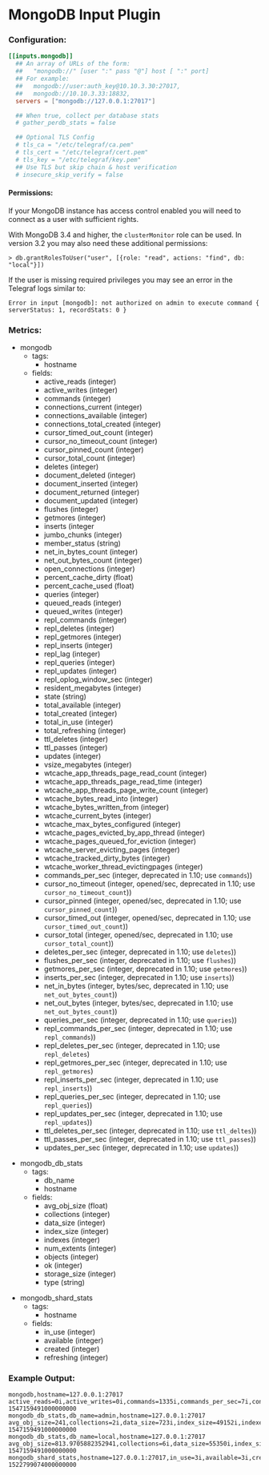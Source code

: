 # MongoDB Input Plugin

### Configuration:

```toml
[[inputs.mongodb]]
  ## An array of URLs of the form:
  ##   "mongodb://" [user ":" pass "@"] host [ ":" port]
  ## For example:
  ##   mongodb://user:auth_key@10.10.3.30:27017,
  ##   mongodb://10.10.3.33:18832,
  servers = ["mongodb://127.0.0.1:27017"]

  ## When true, collect per database stats
  # gather_perdb_stats = false

  ## Optional TLS Config
  # tls_ca = "/etc/telegraf/ca.pem"
  # tls_cert = "/etc/telegraf/cert.pem"
  # tls_key = "/etc/telegraf/key.pem"
  ## Use TLS but skip chain & host verification
  # insecure_skip_verify = false
```

#### Permissions:

If your MongoDB instance has access control enabled you will need to connect
as a user with sufficient rights.

With MongoDB 3.4 and higher, the `clusterMonitor` role can be used.  In
version 3.2 you may also need these additional permissions:
```
> db.grantRolesToUser("user", [{role: "read", actions: "find", db: "local"}])
```

If the user is missing required privileges you may see an error in the
Telegraf logs similar to:
```
Error in input [mongodb]: not authorized on admin to execute command { serverStatus: 1, recordStats: 0 }
```

### Metrics:

- mongodb
  - tags:
    - hostname
  - fields:
    - active_reads (integer)
    - active_writes (integer)
    - commands (integer)
    - connections_current (integer)
    - connections_available (integer)
    - connections_total_created (integer)
    - cursor_timed_out_count (integer)
    - cursor_no_timeout_count (integer)
    - cursor_pinned_count (integer)
    - cursor_total_count (integer)
    - deletes (integer)
    - document_deleted (integer)
    - document_inserted (integer)
    - document_returned (integer)
    - document_updated (integer)
    - flushes (integer)
    - getmores (integer)
    - inserts (integer
    - jumbo_chunks (integer)
    - member_status (string)
    - net_in_bytes_count (integer)
    - net_out_bytes_count (integer)
    - open_connections (integer)
    - percent_cache_dirty (float)
    - percent_cache_used (float)
    - queries (integer)
    - queued_reads (integer)
    - queued_writes (integer)
    - repl_commands (integer)
    - repl_deletes (integer)
    - repl_getmores (integer)
    - repl_inserts (integer)
    - repl_lag (integer)
    - repl_queries (integer)
    - repl_updates (integer)
    - repl_oplog_window_sec (integer)
    - resident_megabytes (integer)
    - state (string)
    - total_available (integer)
    - total_created (integer)
    - total_in_use (integer)
    - total_refreshing (integer)
    - ttl_deletes (integer)
    - ttl_passes (integer)
    - updates (integer)
    - vsize_megabytes (integer)
    - wtcache_app_threads_page_read_count (integer)
    - wtcache_app_threads_page_read_time (integer)
    - wtcache_app_threads_page_write_count (integer)
    - wtcache_bytes_read_into (integer)
    - wtcache_bytes_written_from (integer)
    - wtcache_current_bytes (integer)
    - wtcache_max_bytes_configured (integer)
    - wtcache_pages_evicted_by_app_thread (integer)
    - wtcache_pages_queued_for_eviction (integer)
    - wtcache_server_evicting_pages (integer)
    - wtcache_tracked_dirty_bytes (integer)
    - wtcache_worker_thread_evictingpages (integer)
    - commands_per_sec (integer, deprecated in 1.10; use `commands`))
    - cursor_no_timeout (integer, opened/sec, deprecated in 1.10; use `cursor_no_timeout_count`))
    - cursor_pinned (integer, opened/sec, deprecated in 1.10; use `cursor_pinned_count`))
    - cursor_timed_out (integer, opened/sec, deprecated in 1.10; use `cursor_timed_out_count`))
    - cursor_total (integer, opened/sec, deprecated in 1.10; use `cursor_total_count`))
    - deletes_per_sec (integer, deprecated in 1.10; use `deletes`))
    - flushes_per_sec (integer, deprecated in 1.10; use `flushes`))
    - getmores_per_sec (integer, deprecated in 1.10; use `getmores`))
    - inserts_per_sec (integer, deprecated in 1.10; use `inserts`))
    - net_in_bytes (integer, bytes/sec, deprecated in 1.10; use `net_out_bytes_count`))
    - net_out_bytes (integer, bytes/sec, deprecated in 1.10; use `net_out_bytes_count`))
    - queries_per_sec (integer, deprecated in 1.10; use `queries`))
    - repl_commands_per_sec (integer, deprecated in 1.10; use `repl_commands`))
    - repl_deletes_per_sec (integer, deprecated in 1.10; use `repl_deletes`)
    - repl_getmores_per_sec (integer, deprecated in 1.10; use `repl_getmores`)
    - repl_inserts_per_sec (integer, deprecated in 1.10; use `repl_inserts`))
    - repl_queries_per_sec (integer, deprecated in 1.10; use `repl_queries`))
    - repl_updates_per_sec (integer, deprecated in 1.10; use `repl_updates`))
    - ttl_deletes_per_sec (integer, deprecated in 1.10; use `ttl_deltes`))
    - ttl_passes_per_sec (integer, deprecated in 1.10; use `ttl_passes`))
    - updates_per_sec (integer, deprecated in 1.10; use `updates`))

+ mongodb_db_stats
  - tags:
    - db_name
    - hostname
  - fields:
    - avg_obj_size (float)
    - collections (integer)
    - data_size (integer)
    - index_size (integer)
    - indexes (integer)
    - num_extents (integer)
    - objects (integer)
    - ok (integer)
    - storage_size (integer)
    - type (string)

- mongodb_shard_stats
  - tags:
    - hostname
  - fields:
    - in_use (integer)
    - available (integer)
    - created (integer)
    - refreshing (integer)

### Example Output:
```
mongodb,hostname=127.0.0.1:27017 active_reads=0i,active_writes=0i,commands=1335i,commands_per_sec=7i,connections_available=814i,connections_current=5i,connections_total_created=0i,cursor_no_timeout=0i,cursor_no_timeout_count=0i,cursor_pinned=0i,cursor_pinned_count=1i,cursor_timed_out=0i,cursor_timed_out_count=0i,cursor_total=0i,cursor_total_count=1i,deletes=0i,deletes_per_sec=0i,document_deleted=0i,document_inserted=0i,document_returned=13i,document_updated=0i,flushes=5i,flushes_per_sec=0i,getmores=269i,getmores_per_sec=0i,inserts=0i,inserts_per_sec=0i,jumbo_chunks=0i,member_status="PRI",net_in_bytes=986i,net_in_bytes_count=358006i,net_out_bytes=23906i,net_out_bytes_count=661507i,open_connections=5i,percent_cache_dirty=0,percent_cache_used=0,queries=18i,queries_per_sec=3i,queued_reads=0i,queued_writes=0i,repl_commands=0i,repl_commands_per_sec=0i,repl_deletes=0i,repl_deletes_per_sec=0i,repl_getmores=0i,repl_getmores_per_sec=0i,repl_inserts=0i,repl_inserts_per_sec=0i,repl_lag=0i,repl_oplog_window_sec=24355215i,repl_queries=0i,repl_queries_per_sec=0i,repl_updates=0i,repl_updates_per_sec=0i,resident_megabytes=62i,state="PRIMARY",total_available=0i,total_created=0i,total_in_use=0i,total_refreshing=0i,ttl_deletes=0i,ttl_deletes_per_sec=0i,ttl_passes=23i,ttl_passes_per_sec=0i,updates=0i,updates_per_sec=0i,vsize_megabytes=713i,wtcache_app_threads_page_read_count=13i,wtcache_app_threads_page_read_time=74i,wtcache_app_threads_page_write_count=0i,wtcache_bytes_read_into=55271i,wtcache_bytes_written_from=125402i,wtcache_current_bytes=117050i,wtcache_max_bytes_configured=1073741824i,wtcache_pages_evicted_by_app_thread=0i,wtcache_pages_queued_for_eviction=0i,wtcache_server_evicting_pages=0i,wtcache_tracked_dirty_bytes=0i,wtcache_worker_thread_evictingpages=0i 1547159491000000000
mongodb_db_stats,db_name=admin,hostname=127.0.0.1:27017 avg_obj_size=241,collections=2i,data_size=723i,index_size=49152i,indexes=3i,num_extents=0i,objects=3i,ok=1i,storage_size=53248i,type="db_stat" 1547159491000000000
mongodb_db_stats,db_name=local,hostname=127.0.0.1:27017 avg_obj_size=813.9705882352941,collections=6i,data_size=55350i,index_size=102400i,indexes=5i,num_extents=0i,objects=68i,ok=1i,storage_size=204800i,type="db_stat" 1547159491000000000
mongodb_shard_stats,hostname=127.0.0.1:27017,in_use=3i,available=3i,created=4i,refreshing=0i 1522799074000000000
```
